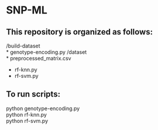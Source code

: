 # SNP-ML

## This repository is organized as follows:
  /build-dataset <br />
    * genotype-encoding.py
  /dataset <br />
    * preprocessed_matrix.csv 
  * rf-knn.py
  * rf-svm.py

## To run scripts:
  python genotype-encoding.py <br />
  python rf-knn.py <br />
  python rf-svm.py <br />
